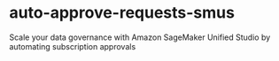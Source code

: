 # auto-approve-requests-smus
Scale your data governance with Amazon SageMaker Unified Studio by automating subscription approvals 
